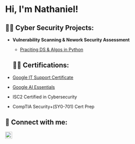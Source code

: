 <h1>Hi, I'm Nathaniel! 

<h2>👨‍💻 Cyber Security Projects:</h2>

- <b>Vulnerability Scanning & Nework Security Assessment</b>
  - [Praciting DS & Algos in Python](https://github.com/9TY-SIX/Algorithms-Practice)

   <h2>👨‍💻 Certifications:</h2>
- [Google IT Support Certificate](https://coursera.org/verify/professional-cert/CC2VDZ3WU2NB)

- [Google AI Essentials](https://coursera.org/verify/047A41L31CLO)

- ISC2 Certified in Cybersecurity

- CompTIA Security+(SY0-701) Cert Prep

<h2> 🤳 Connect with me:</h2>

[<img align="left" alt="JoshMadakor | LinkedIn" width="22px" src="https://cdn.jsdelivr.net/npm/simple-icons@v3/icons/linkedin.svg" />][linkedin]


[linkedin]: https://linkedin.com/in/nathaniel-amonoo-57920a286

<!--

Here are some ideas to get you started:

- 🔭 I’m currently working on ...
- 🌱 I’m currently learning ...
- 👯 I’m looking to collaborate on ...
- 🤔 I’m looking for help with ...
- 💬 Ask me about ...
- 📫 How to reach me: ...
- 😄 Pronouns: ...
- ⚡ Fun fact: ...
-->
